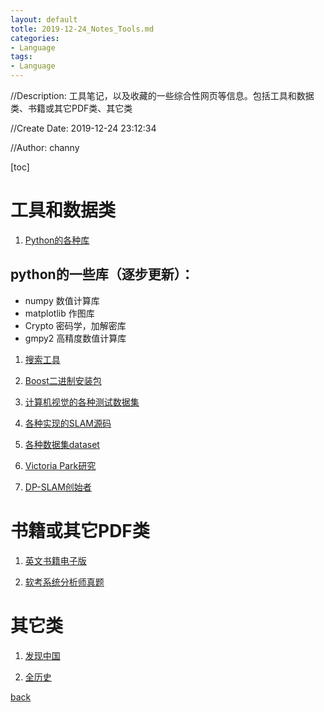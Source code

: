 ```yaml
---
layout: default
totle: 2019-12-24_Notes_Tools.md
categories:
- Language
tags:
- Language
---
```

//Description: 工具笔记，以及收藏的一些综合性网页等信息。包括工具和数据类、书籍或其它PDF类、其它类

//Create Date: 2019-12-24 23:12:34

//Author: channy

[toc]

# 工具和数据类

1. [Python的各种库](http://www.lfd.uci.edu/~gohlke/pythonlibs/)

## python的一些库（逐步更新）：
* numpy 数值计算库
* matplotlib 作图库
* Crypto 密码学，加解密库
* gmpy2 高精度数值计算库

1. [搜索工具](https://github.com/haotian-wang/google-access-helper)

1. [Boost二进制安装包](http://boost.teeks99.com/)

1. [计算机视觉的各种测试数据集](http://www.cvpapers.com/datasets.html)

1. [各种实现的SLAM源码](http://www.openslam.org/ )

1. [各种数据集dataset](http://cres.usc.edu/radishrepository/view-all.php)

1. [Victoria Park研究](http://www-personal.acfr.usyd.edu.au/nebot/victoria_park.htm)

1. [DP-SLAM创始者](https://users.cs.duke.edu/~parr/)

# 书籍或其它PDF类

1. [英文书籍电子版](http://gen.lib.rus.ec/)

1. [软考系统分析师真题](https://www.gkzenti.cn/paper?cls=软考&province=高级_系统分析师)

# 其它类

1. [发现中国](https://www.ageeye.cn)

1. [全历史](https://www.allhistory.com)

[back](./)

